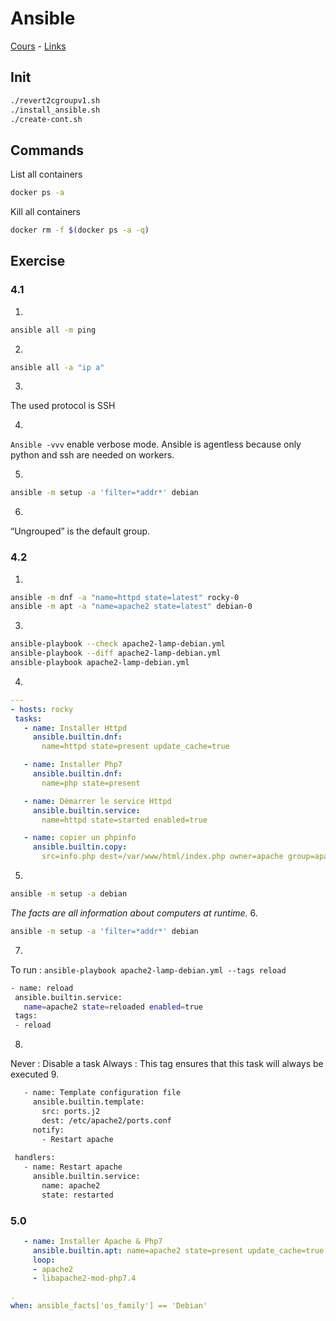 # Ansible

[Cours](https://github.com/pushou/pushou_public_pdf/blob/main/ansible-workshop.pdf) - [Links](https://registry.iutbeziers.fr:11443/pouchou/tp3automatisation)

## Init

```bash
./revert2cgroupv1.sh
./install_ansible.sh
./create-cont.sh
```

## Commands

List all containers
```bash
docker ps -a
```

Kill all containers
```bash
docker rm -f $(docker ps -a -q)
```

## Exercise

### 4.1

1. 
```bash
ansible all -m ping
```

2. 
```bash
ansible all -a "ip a"
```

3. 
The used protocol is SSH

4. 
`Ansible -vvv` enable verbose mode. Ansible is agentless because only python and ssh are needed on workers.

5. 
```bash
ansible -m setup -a 'filter=*addr*' debian
```

6. 
“Ungrouped” is the default group.


### 4.2

1. 
```bash
ansible -m dnf -a "name=httpd state=latest" rocky-0
ansible -m apt -a "name=apache2 state=latest" debian-0
```

3. 
```bash
ansible-playbook --check apache2-lamp-debian.yml
ansible-playbook --diff apache2-lamp-debian.yml
ansible-playbook apache2-lamp-debian.yml
```

4. 
```yaml
---
- hosts: rocky
 tasks:
   - name: Installer Httpd
     ansible.builtin.dnf:
       name=httpd state=present update_cache=true

   - name: Installer Php7
     ansible.builtin.dnf:
       name=php state=present

   - name: Démarrer le service Httpd
     ansible.builtin.service:
       name=httpd state=started enabled=true

   - name: copier un phpinfo
     ansible.builtin.copy:
       src=info.php dest=/var/www/html/index.php owner=apache group=apache mode=0664
```
5. 
```bash
ansible -m setup -a debian
```
*The facts are all information about computers at runtime.*
6. 
```bash
ansible -m setup -a 'filter=*addr*' debian
```
7. 
To run : `ansible-playbook apache2-lamp-debian.yml --tags reload`
```bash
- name: reload
 ansible.builtin.service:
   name=apache2 state=reloaded enabled=true
 tags:
 - reload
```
8. 
Never : Disable a task
Always : This tag ensures that this task will always be executed
9. 
```bash
   - name: Template configuration file
     ansible.builtin.template:
       src: ports.j2
       dest: /etc/apache2/ports.conf
     notify:
       - Restart apache
      
 handlers:
   - name: Restart apache
     ansible.builtin.service:
       name: apache2
       state: restarted
```

### 5.0 


```yaml
   - name: Installer Apache & Php7
     ansible.builtin.apt: name=apache2 state=present update_cache=true
     loop:
     - apache2
     - libapache2-mod-php7.4

.
when: ansible_facts['os_family'] == 'Debian'
```

